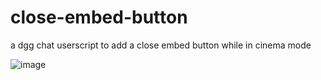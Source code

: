 # close-embed-button
a dgg chat userscript to add a close embed button while in cinema mode

![image](https://github.com/user-attachments/assets/36cab116-4c79-481a-9b81-da5c695f5180)

